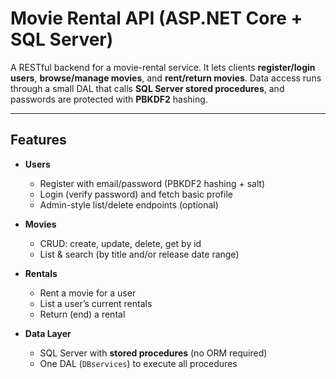 # Movie Rental API (ASP.NET Core + SQL Server)

A RESTful backend for a movie-rental service. It lets clients **register/login users**, **browse/manage movies**, and **rent/return movies**. Data access runs through a small DAL that calls **SQL Server stored procedures**, and passwords are protected with **PBKDF2** hashing.

---

## Features

- **Users**
  - Register with email/password (PBKDF2 hashing + salt)
  - Login (verify password) and fetch basic profile
  - Admin-style list/delete endpoints (optional)

- **Movies**
  - CRUD: create, update, delete, get by id
  - List & search (by title and/or release date range)

- **Rentals**
  - Rent a movie for a user
  - List a user’s current rentals
  - Return (end) a rental

- **Data Layer**
  - SQL Server with **stored procedures** (no ORM required)
  - One DAL (`DBservices`) to execute all procedures
